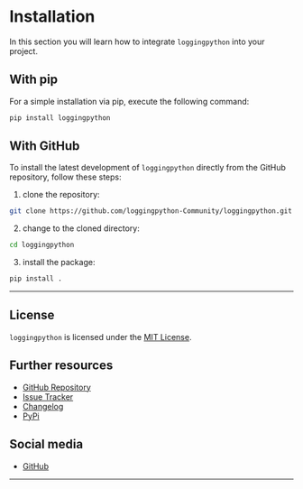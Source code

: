 # Installation

In this section you will learn how to integrate `loggingpython` into your project.

## With pip

For a simple installation via pip, execute the following command:
``` bash
pip install loggingpython
```

## With GitHub

To install the latest development of `loggingpython` directly from the GitHub repository, follow these steps:

1. clone the repository:

``` bash
git clone https://github.com/loggingpython-Community/loggingpython.git
```

2. change to the cloned directory:

``` bash
cd loggingpython
```


3. install the package:

``` bash
pip install .
```

---

## License

`loggingpython` is licensed under the [MIT License](https://opensource.org/licenses/MIT).

## Further resources

- [GitHub Repository](https://github.com/loggingpython-Community/loggingpython)
- [Issue Tracker](https://github.com/loggingpython-Community/loggingpython/issues)
- [Changelog](https://github.com/loggingpython-Community/loggingpython/blob/main/CHANGELOG.md)
- [PyPi](https://pypi.org/project/loggingpython/)

## Social media

- [GitHub](https://github.com/loggingpython-Community)

---